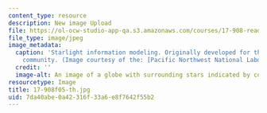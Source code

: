 ```yaml
---
content_type: resource
description: New image Upload
file: https://ol-ocw-studio-app-qa.s3.amazonaws.com/courses/17-908-reading-seminar-in-social-science-intelligence-and-national-security-fall-2005/7da40abe0a42316f33a6e8f7642f55b2_17-908f05-th.jpg
file_type: image/jpeg
image_metadata:
  caption: 'Starlight information modeling. Originally developed for the U.S. Intelligence
    community. (Image courtesy of the: [Pacific Northwest National Laboratory](http://www.pnl.gov/).)'
  credit: ''
  image-alt: An image of a globe with surrounding stars indicated by colored dots.
resourcetype: Image
title: 17-908f05-th.jpg
uid: 7da40abe-0a42-316f-33a6-e8f7642f55b2
---
```

